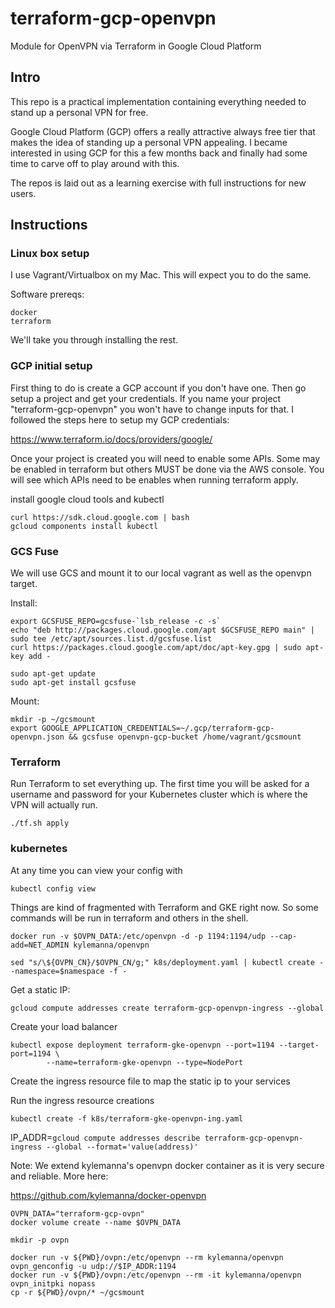 # terraform-gcp-openvpn
Module for OpenVPN via Terraform in Google Cloud Platform

## Intro

This repo is a practical implementation containing everything needed to stand up a personal VPN for free.

Google Cloud Platform (GCP) offers a really attractive always free tier that makes the idea of standing up a personal VPN appealing.  I became interested in using GCP for this a few months back and finally had some time to carve off to play around with this.

The repos is laid out as a learning exercise with full instructions for new users.

## Instructions

### Linux box setup

I use Vagrant/Virtualbox on my Mac.  This will expect you to do the same.

Software prereqs:

```
docker
terraform
```

We'll take you through installing the rest.

### GCP initial setup

First thing to do is create a GCP account if you don't have one.  Then go setup a project and get your credentials.  If you name your project "terraform-gcp-openvpn" you won't have to change inputs for that.
I followed the steps here to setup my GCP credentials:

https://www.terraform.io/docs/providers/google/

Once your project is created you will need to enable some APIs.  Some may be enabled in terraform but others MUST be done via the AWS console.  You will see which APIs need to be enables when running terraform apply.

install google cloud tools and kubectl

```
curl https://sdk.cloud.google.com | bash
gcloud components install kubectl
```


### GCS Fuse

We will use GCS and mount it to our local vagrant as well as the openvpn target.

Install:
```
export GCSFUSE_REPO=gcsfuse-`lsb_release -c -s`
echo "deb http://packages.cloud.google.com/apt $GCSFUSE_REPO main" | sudo tee /etc/apt/sources.list.d/gcsfuse.list
curl https://packages.cloud.google.com/apt/doc/apt-key.gpg | sudo apt-key add -

sudo apt-get update
sudo apt-get install gcsfuse
```

Mount:
```
mkdir -p ~/gcsmount
export GOOGLE_APPLICATION_CREDENTIALS=~/.gcp/terraform-gcp-openvpn.json && gcsfuse openvpn-gcp-bucket /home/vagrant/gcsmount
```

### Terraform

Run Terraform to set everything up.  The first time you will be asked for a username and password for your Kubernetes cluster which is where the VPN will actually run.

`./tf.sh apply`

### kubernetes

At any time you can view your config with

`kubectl config view`

Things are kind of fragmented with Terraform and GKE right now.  So some commands will be run in terraform and others in the shell.


```
docker run -v $OVPN_DATA:/etc/openvpn -d -p 1194:1194/udp --cap-add=NET_ADMIN kylemanna/openvpn
```


```
sed "s/\${OVPN_CN}/$OVPN_CN/g;" k8s/deployment.yaml | kubectl create --namespace=$namespace -f -
```

Get a static IP:
```
gcloud compute addresses create terraform-gcp-openvpn-ingress --global
```


Create your load balancer
```
kubectl expose deployment terraform-gke-openvpn --port=1194 --target-port=1194 \
        --name=terraform-gke-openvpn --type=NodePort

```

Create the ingress resource file to map the static ip to your services


Run the ingress resource creations

```
kubectl create -f k8s/terraform-gke-openvpn-ing.yaml
```

IP_ADDR=`gcloud compute addresses describe terraform-gcp-openvpn-ingress --global --format='value(address)'`

Note:  We extend kylemanna's openvpn docker container as it is very secure and reliable. More here:

https://github.com/kylemanna/docker-openvpn

```
OVPN_DATA="terraform-gcp-ovpn"
docker volume create --name $OVPN_DATA

mkdir -p ovpn

docker run -v ${PWD}/ovpn:/etc/openvpn --rm kylemanna/openvpn ovpn_genconfig -u udp://$IP_ADDR:1194
docker run -v ${PWD}/ovpn:/etc/openvpn --rm -it kylemanna/openvpn ovpn_initpki nopass
cp -r ${PWD}/ovpn/* ~/gcsmount



